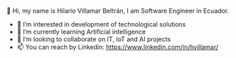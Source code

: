 👋 Hi, my name is Hilario Villamar Beltrán, I am Software Engineer in Ecuador.

- 👀 I’m interested in development of technological solutions
- 🌱 I’m currently learning Artificial intelligence
- 💞️ I’m looking to collaborate on IT, IoT and AI projects
- 📫 You can reach by Linkedin: https://www.linkedin.com/in/hvillamar/


<!---
hvillamardev/hvillamardev is a ✨ special ✨ repository because its `README.md` (this file) appears on your GitHub profile.
You can click the Preview link to take a look at your changes.
--->

